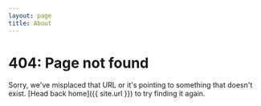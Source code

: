 ```yaml
---
layout: page
title: About
---
```

# 404: Page not found
Sorry, we've misplaced that URL or it's pointing to something that doesn't exist. [Head back home]({{ site.url }}) to try finding it again.